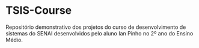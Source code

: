 # TSIS-Course
Repositório demonstrativo dos projetos do curso de desenvolvimento de sistemas do SENAI desenvolvidos pelo aluno Ian Pinho no 2º ano do Ensino Médio.
